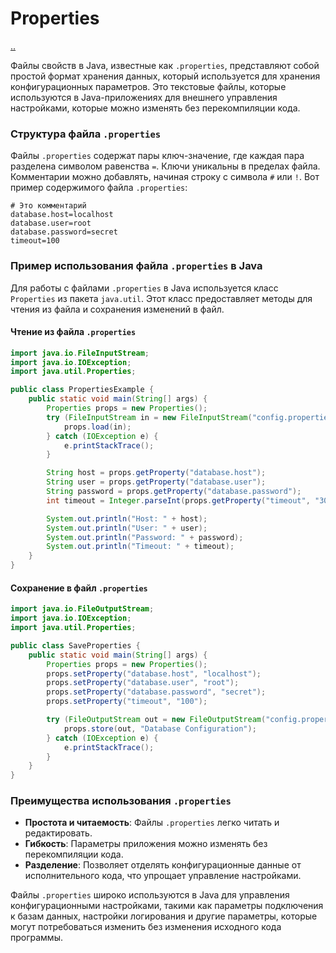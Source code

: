 # Properties

[..](./README.md)

Файлы свойств в Java, известные как `.properties`, представляют собой простой формат хранения данных, который используется для хранения конфигурационных параметров. Это текстовые файлы, которые используются в Java-приложениях для внешнего управления настройками, которые можно изменять без перекомпиляции кода.

### Структура файла `.properties`
Файлы `.properties` содержат пары ключ-значение, где каждая пара разделена символом равенства `=`. Ключи уникальны в пределах файла. Комментарии можно добавлять, начиная строку с символа `#` или `!`. Вот пример содержимого файла `.properties`:

```
# Это комментарий
database.host=localhost
database.user=root
database.password=secret
timeout=100
```

### Пример использования файла `.properties` в Java
Для работы с файлами `.properties` в Java используется класс `Properties` из пакета `java.util`. Этот класс предоставляет методы для чтения из файла и сохранения изменений в файл.

#### Чтение из файла `.properties`
```java
import java.io.FileInputStream;
import java.io.IOException;
import java.util.Properties;

public class PropertiesExample {
    public static void main(String[] args) {
        Properties props = new Properties();
        try (FileInputStream in = new FileInputStream("config.properties")) {
            props.load(in);
        } catch (IOException e) {
            e.printStackTrace();
        }

        String host = props.getProperty("database.host");
        String user = props.getProperty("database.user");
        String password = props.getProperty("database.password");
        int timeout = Integer.parseInt(props.getProperty("timeout", "30")); // Устанавливаем значение по умолчанию, если свойство отсутствует

        System.out.println("Host: " + host);
        System.out.println("User: " + user);
        System.out.println("Password: " + password);
        System.out.println("Timeout: " + timeout);
    }
}
```

#### Сохранение в файл `.properties`
```java
import java.io.FileOutputStream;
import java.io.IOException;
import java.util.Properties;

public class SaveProperties {
    public static void main(String[] args) {
        Properties props = new Properties();
        props.setProperty("database.host", "localhost");
        props.setProperty("database.user", "root");
        props.setProperty("database.password", "secret");
        props.setProperty("timeout", "100");

        try (FileOutputStream out = new FileOutputStream("config.properties")) {
            props.store(out, "Database Configuration");
        } catch (IOException e) {
            e.printStackTrace();
        }
    }
}
```

### Преимущества использования `.properties`
- **Простота и читаемость**: Файлы `.properties` легко читать и редактировать.
- **Гибкость**: Параметры приложения можно изменять без перекомпиляции кода.
- **Разделение**: Позволяет отделять конфигурационные данные от исполнительного кода, что упрощает управление настройками.

Файлы `.properties` широко используются в Java для управления конфигурационными настройками, такими как параметры подключения к базам данных, настройки логирования и другие параметры, которые могут потребоваться изменить без изменения исходного кода программы.
